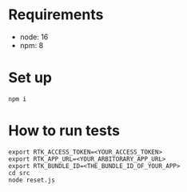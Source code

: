 # Requirements
- node: 16
- npm: 8

# Set up
```
npm i
```

# How to run tests
```
export RTK_ACCESS_TOKEN=<YOUR_ACCESS_TOKEN>
export RTK_APP_URL=<YOUR_ARBITORARY_APP_URL>
export RTK_BUNDLE_ID=<THE_BUNDLE_ID_OF_YOUR_APP>
cd src
node reset.js 
```

